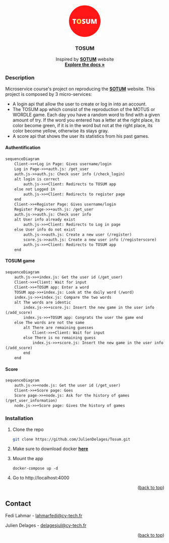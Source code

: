 <a name="readme-top"></a>
<!-- PROJECT LOGO -->
<br />
<div align="center">
  <a href="https://github.com/JulienDelages/Tosum">
    <img src="tosum_app/static/images/TOSUM.png" alt="Logo" width="100" height="100">
  </a>

<h3 align="center">TOSUM</h3>

  <p align="center">
    Inspired by <a href="https://sutom.nocle.fr"><strong>SOTUM</strong></a> website
    <br />
    <a href="https://github.com/JulienDelages/Tosum"><strong>Explore the docs »</strong></a>
</div>

### Description 

Microservice course's project on reproducing the <a href="https://sutom.nocle.fr"><strong>SOTUM</strong></a> website. This project is composed by 3 micro-services:
* A login api that allow the user to create or log in into an account.
* The TOSUM app which consist of the reproduction of the MOTUS or WORDLE game. Each day you have a random word to find with a given amount of try. If the word you entered has a letter at the right place, its color become green, if it is in the word but not at the right place, its color become yellow, otherwise its stays gray.
* A score api that shows the user its statistics from his past games.

#### Authentification
```mermaid
sequenceDiagram
    Client->>+Log in Page: Gives username/login
    Log in Page->>+auth.js: /get_user
    auth.js->>auth.js: Check user info (/check_login)
    alt login is correct
        auth.js->>+Client: Redirects to TOSUM app
    else not Logged in
        auth.js->>+Client: Redirects to register page
    end
    Client->>+Register Page: Gives username/login
    Register Page->>+auth.js: /get_user
    auth.js->>auth.js: Check user info
    alt User info already exist
        auth.js->>+Client: Redirects to Log in page
    else User info do not exist
        auth.js->>auth.js: Create a new user (/register)
        score.js->>auth.js: Create a new user info (/registerscore)
        auth.js->>+Client: Redirects to TOSUM app
    end
```
#### TOSUM game
```mermaid
sequenceDiagram
    auth.js->>+index.js: Get the user id (/get_user)
    Client->>+Client: Wait for input
    Client->>+TOSUM app: Enter a word
    TOSUM app->>+index.js: Look at the daily word (/word)
    index.js->>+index.js: Compare the two words
    alt The words are identic
        index.js->>+score.js: Insert the new game in the user info (/add_score)
        index.js->>+TOSUM app: Congrats the user the game end
    else The words are not the same
        alt There are remaining guesses
            Client->>+Client: Wait for input
        else There is no remaining guess
            index.js->>+score.js: Insert the new game in the user info (/add_score)
        end
    end
```

#### Score
```mermaid
sequenceDiagram
    auth.js->>+node.js: Get the user id (/get_user)
    Client->>+Score page: Goes
    Score page->>+node.js: Ask for the history of games (/get_user_information)
    node.js->>+Score page: Gives the history of games
```

### Installation

1. Clone the repo
    ```sh
    git clone https://github.com/JulienDelages/Tosum.git
    ```
2. Make sure to download docker <a href="https://docs.docker.com/desktop/install/windows-install/"><strong>here</strong></a>    
    
3. Mount the app
    ```
    docker-compose up -d
    ``` 
4. Go to http://localhost:4000

<p align="right">(<a href="#readme-top">back to top</a>)</p>

## Contact

Fedi Lahmar - lahmarfedi@cy-tech.fr

Julien Delages - delagesjul@cy-tech.fr

<p align="right">(<a href="#readme-top">back to top</a>)</p>

